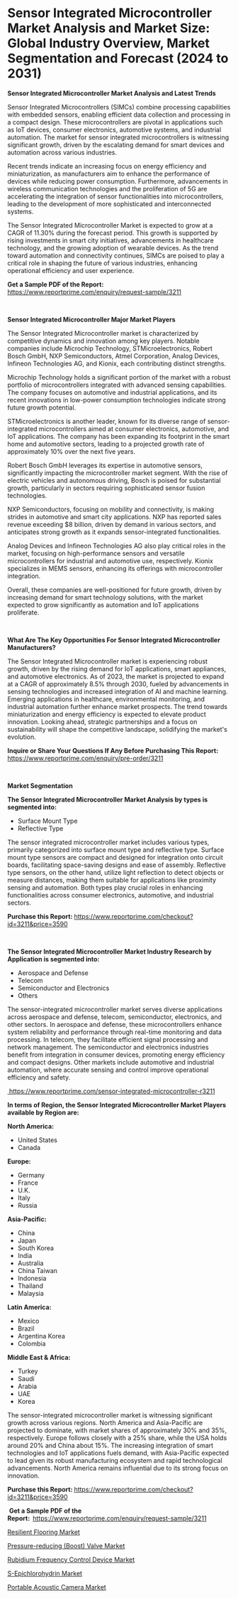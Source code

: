 <p><h1>Sensor Integrated Microcontroller Market Analysis and Market Size: Global Industry Overview, Market Segmentation and Forecast (2024 to 2031)</h1></p><p><strong>Sensor Integrated Microcontroller Market Analysis and Latest Trends</strong></p>
<p><p>Sensor Integrated Microcontrollers (SIMCs) combine processing capabilities with embedded sensors, enabling efficient data collection and processing in a compact design. These microcontrollers are pivotal in applications such as IoT devices, consumer electronics, automotive systems, and industrial automation. The market for sensor integrated microcontrollers is witnessing significant growth, driven by the escalating demand for smart devices and automation across various industries.</p><p>Recent trends indicate an increasing focus on energy efficiency and miniaturization, as manufacturers aim to enhance the performance of devices while reducing power consumption. Furthermore, advancements in wireless communication technologies and the proliferation of 5G are accelerating the integration of sensor functionalities into microcontrollers, leading to the development of more sophisticated and interconnected systems.</p><p>The Sensor Integrated Microcontroller Market is expected to grow at a CAGR of 11.30% during the forecast period. This growth is supported by rising investments in smart city initiatives, advancements in healthcare technology, and the growing adoption of wearable devices. As the trend toward automation and connectivity continues, SIMCs are poised to play a critical role in shaping the future of various industries, enhancing operational efficiency and user experience.</p></p>
<p><strong>Get a Sample PDF of the Report:&nbsp;</strong> <a href="https://www.reportprime.com/enquiry/request-sample/3211">https://www.reportprime.com/enquiry/request-sample/3211</a></p>
<p>&nbsp;</p>
<p><strong>Sensor Integrated Microcontroller Major Market Players</strong></p>
<p><p>The Sensor Integrated Microcontroller market is characterized by competitive dynamics and innovation among key players. Notable companies include Microchip Technology, STMicroelectronics, Robert Bosch GmbH, NXP Semiconductors, Atmel Corporation, Analog Devices, Infineon Technologies AG, and Kionix, each contributing distinct strengths.</p><p>Microchip Technology holds a significant portion of the market with a robust portfolio of microcontrollers integrated with advanced sensing capabilities. The company focuses on automotive and industrial applications, and its recent innovations in low-power consumption technologies indicate strong future growth potential.</p><p>STMicroelectronics is another leader, known for its diverse range of sensor-integrated microcontrollers aimed at consumer electronics, automotive, and IoT applications. The company has been expanding its footprint in the smart home and automotive sectors, leading to a projected growth rate of approximately 10% over the next five years.</p><p>Robert Bosch GmbH leverages its expertise in automotive sensors, significantly impacting the microcontroller market segment. With the rise of electric vehicles and autonomous driving, Bosch is poised for substantial growth, particularly in sectors requiring sophisticated sensor fusion technologies.</p><p>NXP Semiconductors, focusing on mobility and connectivity, is making strides in automotive and smart city applications. NXP has reported sales revenue exceeding $8 billion, driven by demand in various sectors, and anticipates strong growth as it expands sensor-integrated functionalities.</p><p>Analog Devices and Infineon Technologies AG also play critical roles in the market, focusing on high-performance sensors and versatile microcontrollers for industrial and automotive use, respectively. Kionix specializes in MEMS sensors, enhancing its offerings with microcontroller integration.</p><p>Overall, these companies are well-positioned for future growth, driven by increasing demand for smart technology solutions, with the market expected to grow significantly as automation and IoT applications proliferate.</p></p>
<p>&nbsp;</p>
<p><strong>What Are The Key Opportunities For Sensor Integrated Microcontroller Manufacturers?</strong></p>
<p><p>The Sensor Integrated Microcontroller market is experiencing robust growth, driven by the rising demand for IoT applications, smart appliances, and automotive electronics. As of 2023, the market is projected to expand at a CAGR of approximately 8.5% through 2030, fueled by advancements in sensing technologies and increased integration of AI and machine learning. Emerging applications in healthcare, environmental monitoring, and industrial automation further enhance market prospects. The trend towards miniaturization and energy efficiency is expected to elevate product innovation. Looking ahead, strategic partnerships and a focus on sustainability will shape the competitive landscape, solidifying the market's evolution.</p></p>
<p><strong>Inquire or Share Your Questions If Any Before Purchasing This Report:</strong> <a href="https://www.reportprime.com/enquiry/pre-order/3211">https://www.reportprime.com/enquiry/pre-order/3211</a></p>
<p>&nbsp;</p>
<p><strong>Market Segmentation</strong></p>
<p><strong>The Sensor Integrated Microcontroller Market Analysis by types is segmented into:</strong></p>
<p><ul><li>Surface Mount Type</li><li>Reflective Type</li></ul></p>
<p><p>The sensor integrated microcontroller market includes various types, primarily categorized into surface mount type and reflective type. Surface mount type sensors are compact and designed for integration onto circuit boards, facilitating space-saving designs and ease of assembly. Reflective type sensors, on the other hand, utilize light reflection to detect objects or measure distances, making them suitable for applications like proximity sensing and automation. Both types play crucial roles in enhancing functionalities across consumer electronics, automotive, and industrial sectors.</p></p>
<p><strong>Purchase this Report:&nbsp;</strong><a href="https://www.reportprime.com/checkout?id=3211&price=3590">https://www.reportprime.com/checkout?id=3211&price=3590</a></p>
<p>&nbsp;</p>
<p><strong>The Sensor Integrated Microcontroller Market Industry Research by Application is segmented into:</strong></p>
<p><ul><li>Aerospace and Defense</li><li>Telecom</li><li>Semiconductor and Electronics</li><li>Others</li></ul></p>
<p><p>The sensor-integrated microcontroller market serves diverse applications across aerospace and defense, telecom, semiconductor, electronics, and other sectors. In aerospace and defense, these microcontrollers enhance system reliability and performance through real-time monitoring and data processing. In telecom, they facilitate efficient signal processing and network management. The semiconductor and electronics industries benefit from integration in consumer devices, promoting energy efficiency and compact designs. Other markets include automotive and industrial automation, where accurate sensing and control improve operational efficiency and safety.</p></p>
<p><a href="https://www.reportprime.com/sensor-integrated-microcontroller-r3211">&nbsp;https://www.reportprime.com/sensor-integrated-microcontroller-r3211</a></p>
<p><strong>In terms of Region, the Sensor Integrated Microcontroller Market Players available by Region are:</strong></p>
<p>
    <p> <strong> North America: </strong>
        <ul>
            <li>United States</li>
            <li>Canada</li>
        </ul>
        </p> 
    <p> <strong> Europe: </strong>
        <ul>
            <li>Germany</li>
            <li>France</li>
            <li>U.K.</li>
            <li>Italy</li>
            <li>Russia</li>
        </ul>
        </p> 
    <p> <strong> Asia-Pacific: </strong>
        <ul>
            <li>China</li>
            <li>Japan</li>
            <li>South Korea</li>
            <li>India</li>
            <li>Australia</li>
            <li>China Taiwan</li>
            <li>Indonesia</li>
            <li>Thailand</li>
            <li>Malaysia</li>
        </ul>
        </p> 
    <p> <strong> Latin America: </strong>
        <ul>
            <li>Mexico</li>
            <li>Brazil</li>
            <li>Argentina Korea</li>
            <li>Colombia</li>
        </ul>
        </p> 
    <p> <strong> Middle East & Africa: </strong>
        <ul>
            <li>Turkey</li>
            <li>Saudi</li>
            <li>Arabia</li>
            <li>UAE</li>
            <li>Korea</li>
        </ul>
    </p>
    </p>
<p><p>The sensor-integrated microcontroller market is witnessing significant growth across various regions. North America and Asia-Pacific are projected to dominate, with market shares of approximately 30% and 35%, respectively. Europe follows closely with a 25% share, while the USA holds around 20% and China about 15%. The increasing integration of smart technologies and IoT applications fuels demand, with Asia-Pacific expected to lead given its robust manufacturing ecosystem and rapid technological advancements. North America remains influential due to its strong focus on innovation.</p></p>
<p><strong>Purchase this Report: </strong><a href="https://www.reportprime.com/checkout?id=3211&price=3590">https://www.reportprime.com/checkout?id=3211&price=3590</a></p>
<p>&nbsp;<strong>Get a Sample PDF of the Report:&nbsp;&nbsp;</strong><a href="https://www.reportprime.com/enquiry/request-sample/3211">https://www.reportprime.com/enquiry/request-sample/3211</a></p>
<p><strong></strong></p>
<p><p><a href="https://www.linkedin.com/pulse/strategic-roadmap-success-global-resilient-flooring-market-analysis2024-tpmve?trackingId=1gDyS1IJQJ%2B3eDtLBDNybQ%3D%3D">Resilient Flooring Market</a></p><p><a href="https://issuu.com/reportprime-2/docs/pressure-reducing-boost-valve-marke_42cfd569d7ad31">Pressure-reducing (Boost) Valve Market</a></p><p><a href="https://github.com/Annahawkins697/Market-Research-Report-List-1/blob/main/rubidium-frequency-control-device-market.md">Rubidium Frequency Control Device Market</a></p><p><a href="https://issuu.com/reportprime-2/docs/s-epichlorohydrin-market-size-2030._4ef702035aec99">S-Epichlorohydrin Market</a></p><p><a href="https://github.com/WashimHussain441/Market-Research-Report-List-1/blob/main/portable-acoustic-camera-market.md">Portable Acoustic Camera Market</a></p></p>